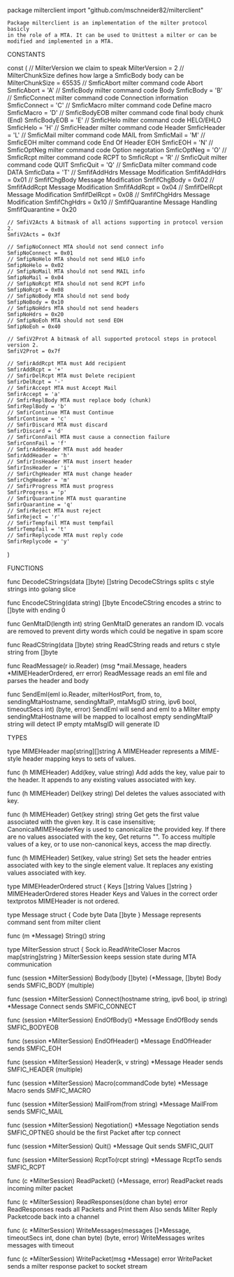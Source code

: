 package milterclient
    import "github.com/mschneider82/milterclient"

    Package milterclient is an implementation of the milter protocol basicly
    in the role of a MTA. It can be used to Unittest a milter or can be
    modified and implemented in a MTA.

CONSTANTS

const (
    // MilterVersion we claim to speak
    MilterVersion = 2
    // MilterChunkSize defines how large a SmficBody body can be
    MilterChunkSize = 65535
    // SmficAbort milter command code Abort
    SmficAbort = 'A'
    // SmficBody milter command code Body
    SmficBody = 'B'
    // SmficConnect milter command code Connection information
    SmficConnect = 'C'
    // SmficMacro milter command code Define macro
    SmficMacro = 'D'
    // SmficBodyEOB milter command code final body chunk (End)
    SmficBodyEOB = 'E'
    // SmficHelo milter command code HELO/EHLO
    SmficHelo = 'H'
    // SmficHeader milter command code Header
    SmficHeader = 'L'
    // SmficMail milter command code MAIL from
    SmficMail = 'M'
    // SmficEOH milter command code End Of Header EOH
    SmficEOH = 'N'
    // SmficOptNeg milter command code Option negotation
    SmficOptNeg = 'O'
    // SmficRcpt milter command code RCPT to
    SmficRcpt = 'R'
    // SmficQuit milter command code QUIT
    SmficQuit = 'Q'
    // SmficData milter command code DATA
    SmficData = 'T'
    // SmfifAddHdrs Message Modification
    SmfifAddHdrs = 0x01
    // SmfifChgBody Message Modification
    SmfifChgBody = 0x02
    // SmfifAddRcpt Message Modification
    SmfifAddRcpt = 0x04
    // SmfifDelRcpt Message Modification
    SmfifDelRcpt = 0x08
    // SmfifChgHdrs Message Modification
    SmfifChgHdrs = 0x10
    // SmfifQuarantine Message Handling
    SmfifQuarantine = 0x20

    // SmfiV2Acts A bitmask of all actions supporting in protocol version 2.
    SmfiV2Acts = 0x3f

    // SmfipNoConnect MTA should not send connect info
    SmfipNoConnect = 0x01
    // SmfipNoHelo MTA should not send HELO info
    SmfipNoHelo = 0x02
    // SmfipNoMail MTA should not send MAIL info
    SmfipNoMail = 0x04
    // SmfipNoRcpt MTA should not send RCPT info
    SmfipNoRcpt = 0x08
    // SmfipNoBody MTA should not send body
    SmfipNoBody = 0x10
    // SmfipNoHdrs MTA should not send headers
    SmfipNoHdrs = 0x20
    // SmfipNoEoh MTA should not send EOH
    SmfipNoEoh = 0x40

    // SmfiV2Prot A bitmask of all supported protocol steps in protocol version 2.
    SmfiV2Prot = 0x7f

    // SmfirAddRcpt MTA must Add recipient
    SmfirAddRcpt = '+'
    // SmfirDelRcpt MTA must Delete recipient
    SmfirDelRcpt = '-'
    // SmfirAccept MTA must Accept Mail
    SmfirAccept = 'a'
    // SmfirReplBody MTA must replace body (chunk)
    SmfirReplBody = 'b'
    // SmfirContinue MTA must Continue
    SmfirContinue = 'c'
    // SmfirDiscard MTA must discard
    SmfirDiscard = 'd'
    // SmfirConnFail MTA must cause a connection failure
    SmfirConnFail = 'f'
    // SmfirAddHeader MTA must add header
    SmfirAddHeader = 'h'
    // SmfirInsHeader MTA must insert header
    SmfirInsHeader = 'i'
    // SmfirChgHeader MTA must change header
    SmfirChgHeader = 'm'
    // SmfirProgress MTA must progress
    SmfirProgress = 'p'
    // SmfirQuarantine MTA must quarantine
    SmfirQuarantine = 'q'
    // SmfirReject MTA must reject
    SmfirReject = 'r'
    // SmfirTempfail MTA must tempfail
    SmfirTempfail = 't'
    // SmfirReplycode MTA must reply code
    SmfirReplycode = 'y'
)

FUNCTIONS

func DecodeCStrings(data []byte) []string
    DecodeCStrings splits c style strings into golang slice

func EncodeCString(data string) []byte
    EncodeCString encodes a strinc to []byte with ending 0

func GenMtaID(length int) string
    GenMtaID generates an random ID. vocals are removed to prevent dirty
    words which could be negative in spam score

func ReadCString(data []byte) string
    ReadCString reads and returs c style string from []byte

func ReadMessage(r io.Reader) (msg *mail.Message, headers *MIMEHeaderOrdered, err error)
    ReadMessage reads an eml file and parses the header and body

func SendEml(eml io.Reader, milterHostPort, from, to, sendingMtaHostname, sendingMtaIP, mtaMsgID string, ipv6 bool, timeoutSecs int) (byte, error)
    SendEml will send and eml to a Milter empty sendingMtaHostname will be
    mapped to localhost empty sendingMtaIP string will detect IP empty
    mtaMsgID will generate ID

TYPES

type MIMEHeader map[string][]string
    A MIMEHeader represents a MIME-style header mapping keys to sets of
    values.

func (h MIMEHeader) Add(key, value string)
    Add adds the key, value pair to the header. It appends to any existing
    values associated with key.

func (h MIMEHeader) Del(key string)
    Del deletes the values associated with key.

func (h MIMEHeader) Get(key string) string
    Get gets the first value associated with the given key. It is case
    insensitive; CanonicalMIMEHeaderKey is used to canonicalize the provided
    key. If there are no values associated with the key, Get returns "". To
    access multiple values of a key, or to use non-canonical keys, access
    the map directly.

func (h MIMEHeader) Set(key, value string)
    Set sets the header entries associated with key to the single element
    value. It replaces any existing values associated with key.

type MIMEHeaderOrdered struct {
    Keys   []string
    Values []string
}
    MIMEHeaderOrdered stores Header Keys and Values in the correct order
    textprotos MIMEHeader is not ordered.

type Message struct {
    Code byte
    Data []byte
}
    Message represents command sent from milter client

func (m *Message) String() string

type MilterSession struct {
    Sock   io.ReadWriteCloser
    Macros map[string]string
}
    MilterSession keeps session state during MTA communication

func (session *MilterSession) Body(body []byte) (*Message, []byte)
    Body sends SMFIC_BODY (multiple)

func (session *MilterSession) Connect(hostname string, ipv6 bool, ip string) *Message
    Connect sends SMFIC_CONNECT

func (session *MilterSession) EndOfBody() *Message
    EndOfBody sends SMFIC_BODYEOB

func (session *MilterSession) EndOfHeader() *Message
    EndOfHeader sends SMFIC_EOH

func (session *MilterSession) Header(k, v string) *Message
    Header sends SMFIC_HEADER (multiple)

func (session *MilterSession) Macro(commandCode byte) *Message
    Macro sends SMFIC_MACRO

func (session *MilterSession) MailFrom(from string) *Message
    MailFrom sends SMFIC_MAIL

func (session *MilterSession) Negotiation() *Message
    Negotiation sends SMFIC_OPTNEG should be the first Packet after tcp
    connect

func (session *MilterSession) Quit() *Message
    Quit sends SMFIC_QUIT

func (session *MilterSession) RcptTo(rcpt string) *Message
    RcptTo sends SMFIC_RCPT

func (c *MilterSession) ReadPacket() (*Message, error)
    ReadPacket reads incoming milter packet

func (c *MilterSession) ReadResponses(done chan byte) error
    ReadResponses reads all Packets and Print them Also sends Milter Reply
    Packetcode back into a channel

func (c *MilterSession) WriteMessages(messages []*Message, timeoutSecs int, done chan byte) (byte, error)
    WriteMessages writes messages with timeout

func (c *MilterSession) WritePacket(msg *Message) error
    WritePacket sends a milter response packet to socket stream
